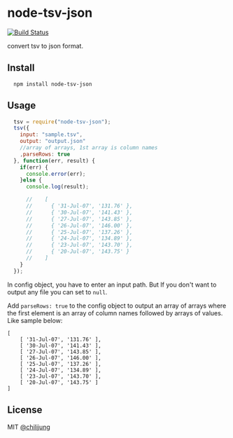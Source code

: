 # node-tsv-json

[![Build Status](https://travis-ci.org/DataGarage/node-tsv-json.png?branch=master)](https://travis-ci.org/DataGarage/node-tsv-json)

convert tsv to json format.

## Install

```
  npm install node-tsv-json
```

## Usage

```javascript
  tsv = require("node-tsv-json");
  tsv({
    input: "sample.tsv", 
    output: "output.json"
    //array of arrays, 1st array is column names
    ,parseRows: true
  }, function(err, result) {
    if(err) {
      console.error(err);
    }else {
      console.log(result);

      //    [
      //      { '31-Jul-07', '131.76' },
      //      { '30-Jul-07', '141.43' },
      //      { '27-Jul-07', '143.85' },
      //      { '26-Jul-07', '146.00' },
      //      { '25-Jul-07', '137.26' },
      //      { '24-Jul-07', '134.89' },
      //      { '23-Jul-07', '143.70' },
      //      { '20-Jul-07', '143.75' }
      //    ]
    }
  });
```

In config object, you have to enter an input path. But If you don't want to output any file you can set to `null`.

Add `parseRows: true` to the config object to output an array of arrays where the first element is an array of column names followed by arrays of values. Like sample below:

```
[
    [ '31-Jul-07', '131.76' ],
    [ '30-Jul-07', '141.43' ],
    [ '27-Jul-07', '143.85' ],
    [ '26-Jul-07', '146.00' ],
    [ '25-Jul-07', '137.26' ],
    [ '24-Jul-07', '134.89' ],
    [ '23-Jul-07', '143.70' ],
    [ '20-Jul-07', '143.75' ]
]
```

## License 

MIT [@chilijung](http://github.com/chilijung)
